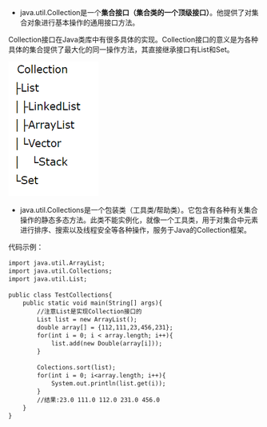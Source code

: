 * java.util.Collection是一个**集合接口（集合类的一个顶级接口）**。他提供了对集合对象进行基本操作的通用接口方法。

Collection接口在Java类库中有很多具体的实现。Collection接口的意义是为各种具体的集合提供了最大化的同一操作方法，其直接继承接口有List和Set。

![1525065616595](1525065616595.png)

* java.util.Collections是一个包装类（工具类/帮助类）。它包含有各种有关集合操作的静态多态方法。此类不能实例化，就像一个工具类，用于对集合中元素进行排序、搜索以及线程安全等各种操作，服务于Java的Collection框架。

代码示例：

```
import java.util.ArrayList;
import java.util.Collections;
import java.util.List;

public class TestCollections{
    public static void main(String[] args){
        //注意List是实现Collection接口的
        List list = new ArrayList();
        double array[] = {112,111,23,456,231};
        for(int i = 0; i < array.length; i++){
            list.add(new Double(array[i]));
        }
    
        Colections.sort(list);
        for(int i = 0; i<array.length; i++){
            System.out.println(list.get(i));
        }
        //结果:23.0 111.0 112.0 231.0 456.0
    }
}
```

